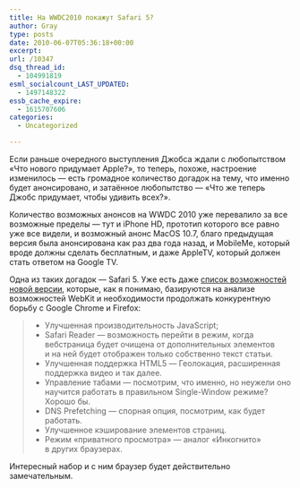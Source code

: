 ```yaml
---
title: На WWDC2010 покажут Safari 5?
author: Gray
type: posts
date: 2010-06-07T05:36:18+00:00
excerpt:
url: /10347
dsq_thread_id:
  - 104991819
esml_socialcount_LAST_UPDATED:
  - 1497148322
essb_cache_expire:
  - 1615707606
categories:
  - Uncategorized

---
```








Если раньше очередного выступления Джобса ждали с&nbsp;любопытством &laquo;Что нового придумает Apple?&raquo;, то&nbsp;теперь, похоже, настроение изменилось&nbsp;&mdash; есть громадное количество догадок на&nbsp;тему, что именно будет анонсировано, и&nbsp;затаённое любопытство&nbsp;&mdash; &laquo;Что&nbsp;же теперь Джобс придумает, чтобы удивить всех?&raquo;.

Количество возможных анонсов на&nbsp;WWDC 2010 уже перевалило за&nbsp;все возможные пределы&nbsp;&mdash; тут и&nbsp;iPhone&nbsp;HD, прототип которого все равно уже все видели, и&nbsp;возможный анонс MacOS 10.7, благо предыдущая версия была анонсирована как раз два года назад, и&nbsp;MobileMe, который вроде должны сделать бесплатным, и&nbsp;даже AppleTV, который должен стать ответом на&nbsp;Google TV.

Одна из&nbsp;таких догадок&nbsp;&mdash; Safari&nbsp;5. Уже есть даже <a href="http://9to5mac.com/Safari-5-34603946" target="_blank">список возможностей новой версии</a>, которые, как я&nbsp;понимаю, базируются на&nbsp;анализе возможностей WebKit и&nbsp;необходимости продолжать конкурентную борьбу с&nbsp;Google Chrome и&nbsp;Firefox:

>   * Улучшенная производительность JavaScript;
>   * Safari Reader&nbsp;&mdash; возможность перейти в&nbsp;режим, когда вебстраница будет очищена от&nbsp;дополнительных элементов и&nbsp;на&nbsp;ней будет отображен только собственно текст статьи.
>   * Улучшенная поддержка HTML5&nbsp;&mdash; Геолокация, расширенная поддержка видео и&nbsp;так далее.
>   * Управление табами&nbsp;&mdash; посмотрим, что именно, но&nbsp;неужели оно научится работать в&nbsp;правильном Single-Window режиме? Хорошо&nbsp;бы.
>   * DNS Prefetching&nbsp;&mdash; спорная опция, посмотрим, как будет работать.
>   * Улучшенное кэширование элементов страниц.
>   * Режим &laquo;приватного просмотра&raquo;&nbsp;&mdash; аналог &laquo;Инкогнито&raquo; в&nbsp;других браузерах.

Интересный набор и&nbsp;с&nbsp;ним браузер будет действительно замечательным.